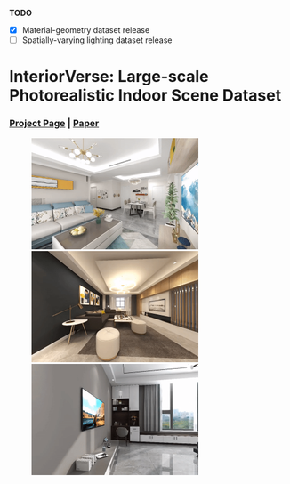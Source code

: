 **TODO**

- [x] Material-geometry dataset release
- [ ] Spatially-varying lighting dataset release

# InteriorVerse: Large-scale Photorealistic Indoor Scene Dataset

### [Project Page](#) | [Paper](https://arxiv.org/abs/2211.03017)

<figure class="thrid">
    <img src="assets/teaser1.gif" width="300"><img src="assets/teaser2.gif" width="300"><img src="assets/teaser3.gif" width="300">
</figure>

</figure>

